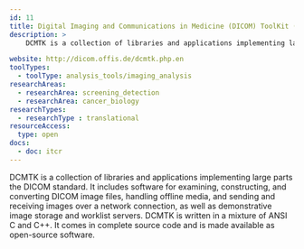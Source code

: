 ```yaml
---
id: 11
title: Digital Imaging and Communications in Medicine (DICOM) ToolKit (DCMTK)
description: >
    DCMTK is a collection of libraries and applications implementing large parts the Digital Imaging and Communications in Medicine (DICOM) standard.

website: http://dicom.offis.de/dcmtk.php.en
toolTypes:
  - toolType: analysis_tools/imaging_analysis
researchAreas:
  - researchArea: screening_detection
  - researchArea: cancer_biology
researchTypes:
  - researchType : translational
resourceAccess:
  type: open
docs:
  - doc: itcr
---
```

DCMTK is a collection of libraries and applications implementing large parts the DICOM standard. It includes software for examining, constructing, and converting DICOM image files, handling offline media, and sending and receiving images over a network connection, as well as demonstrative image storage and worklist servers. DCMTK is written in a mixture of ANSI C and C++. It comes in complete source code and is made available as open-source software.